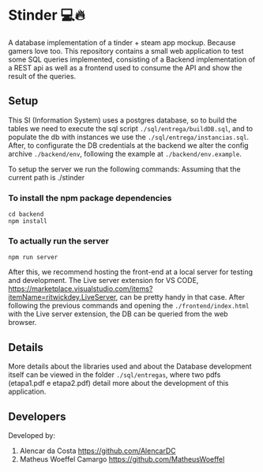 # Stinder 💻🔥
A database implementation of a tinder + steam app mockup. Because gamers love too.
This repository contains a small web application to test some SQL queries implemented, consisting of a Backend implementation of a REST api as well as a frontend used to consume the API and show the result of the queries.
## Setup
This SI (Information System) uses a postgres database, so to build the tables we need to execute the sql script ```./sql/entrega/buildDB.sql```, and to populate the db with instances we use the ```./sql/entrega/instancias.sql```. After, to configurate the DB credentials at the backend we alter the config archive ```./backend/env```, following the example at ```./backend/env.example```.

To setup the server we run the following commands:
Assuming that the current path is ./stinder
### To install the npm package dependencies
```
cd backend
npm install 
```
### To actually run the server
```
npm run server
```
After this, we recommend hosting the front-end at a local server for testing and development. The Live server extension for VS CODE, https://marketplace.visualstudio.com/items?itemName=ritwickdey.LiveServer, can be pretty handy in that case. After following the previous commands and opening the ```./frontend/index.html``` with the Live server extension, the DB can be queried from the web browser.

## Details
More details about the libraries used and about the Database development itself can be viewed in the folder ```./sql/entregas```, where two pdfs (etapa1.pdf e etapa2.pdf) detail more about the development of this application.

## Developers
Developed by:
1. Alencar da Costa https://github.com/AlencarDC
2. Matheus Woeffel Camargo https://github.com/MatheusWoeffel
